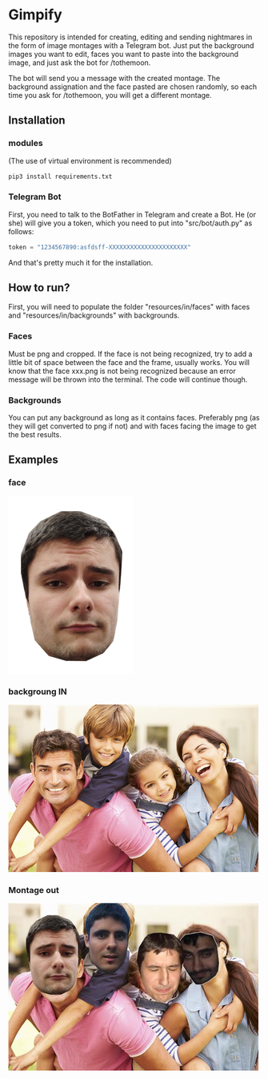 # Gimpify

This repository is intended for creating, editing and sending nightmares in the form of
image montages with a Telegram bot. Just put the background images you want to edit, faces you want 
to paste into the background image, and just ask the bot for /tothemoon. 

The bot will send you a message with the created montage. The background assignation and the
face pasted are chosen randomly, so each time you ask for /tothemoon, you will get a different 
montage.

## Installation
### modules
(The use of virtual environment is recommended)
```bash
pip3 install requirements.txt
```

### Telegram Bot
First, you need to talk to the BotFather in Telegram and create a Bot. He (or she) will give you a
token, which you need to put into "src/bot/auth.py" as follows:

```python
token = "1234567890:asfdsff-XXXXXXXXXXXXXXXXXXXXXX"
```

And that's pretty much it for the installation.

## How to run?
First, you will need to populate the folder "resources/in/faces" with faces 
and "resources/in/backgrounds" with backgrounds.

### Faces
Must be png and cropped. If the face is not being recognized, try to add a little bit of space
between the face and the frame, usually works. You will know that the face xxx.png is not being
recognized because an error message will be thrown into the terminal. The code will continue 
though.

### Backgrounds
You can put any background as long as it contains faces. Preferably png (as they will get 
converted to png if not) and with faces facing the image to get the best results.

## Examples
### face
![This is a face](resources/screenshots/example_face.png)

### backgroung IN
![This is a face](resources/screenshots/example_in.png)

### Montage out
![This is a face](resources/screenshots/example_out.jpeg)